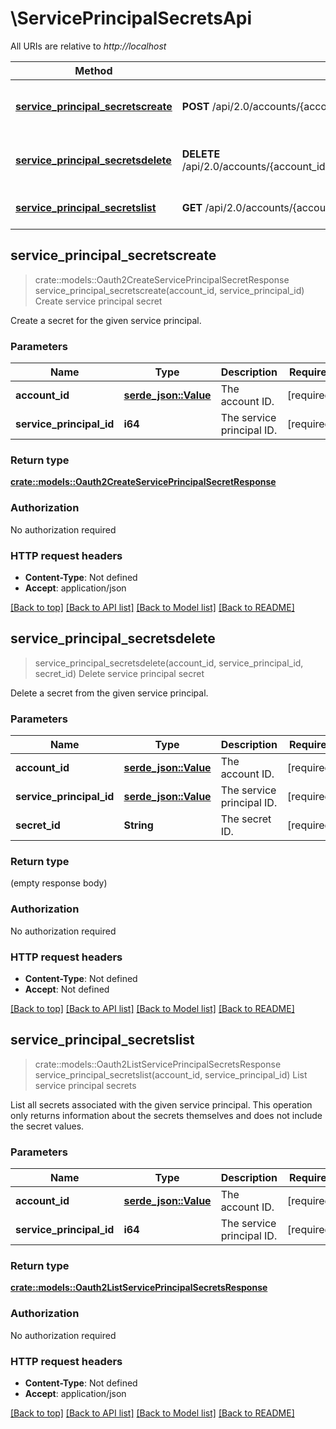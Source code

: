 # \ServicePrincipalSecretsApi

All URIs are relative to *http://localhost*

Method | HTTP request | Description
------------- | ------------- | -------------
[**service_principal_secretscreate**](ServicePrincipalSecretsApi.md#service_principal_secretscreate) | **POST** /api/2.0/accounts/{account_id}/servicePrincipals/{service_principal_id}/credentials/secrets | Create service principal secret
[**service_principal_secretsdelete**](ServicePrincipalSecretsApi.md#service_principal_secretsdelete) | **DELETE** /api/2.0/accounts/{account_id}/servicePrincipals/{service_principal_id}/credentials/secrets/{secret_id}, | Delete service principal secret
[**service_principal_secretslist**](ServicePrincipalSecretsApi.md#service_principal_secretslist) | **GET** /api/2.0/accounts/{account_id}/servicePrincipals/{service_principal_id}/credentials/secrets | List service principal secrets



## service_principal_secretscreate

> crate::models::Oauth2CreateServicePrincipalSecretResponse service_principal_secretscreate(account_id, service_principal_id)
Create service principal secret

Create a secret for the given service principal.

### Parameters


Name | Type | Description  | Required | Notes
------------- | ------------- | ------------- | ------------- | -------------
**account_id** | [**serde_json::Value**](.md) | The account ID. | [required] |
**service_principal_id** | **i64** | The service principal ID. | [required] |

### Return type

[**crate::models::Oauth2CreateServicePrincipalSecretResponse**](Oauth2CreateServicePrincipalSecretResponse.md)

### Authorization

No authorization required

### HTTP request headers

- **Content-Type**: Not defined
- **Accept**: application/json

[[Back to top]](#) [[Back to API list]](../README.md#documentation-for-api-endpoints) [[Back to Model list]](../README.md#documentation-for-models) [[Back to README]](../README.md)


## service_principal_secretsdelete

> service_principal_secretsdelete(account_id, service_principal_id, secret_id)
Delete service principal secret

Delete a secret from the given service principal.

### Parameters


Name | Type | Description  | Required | Notes
------------- | ------------- | ------------- | ------------- | -------------
**account_id** | [**serde_json::Value**](.md) | The account ID. | [required] |
**service_principal_id** | [**serde_json::Value**](.md) | The service principal ID. | [required] |
**secret_id** | **String** | The secret ID. | [required] |

### Return type

 (empty response body)

### Authorization

No authorization required

### HTTP request headers

- **Content-Type**: Not defined
- **Accept**: Not defined

[[Back to top]](#) [[Back to API list]](../README.md#documentation-for-api-endpoints) [[Back to Model list]](../README.md#documentation-for-models) [[Back to README]](../README.md)


## service_principal_secretslist

> crate::models::Oauth2ListServicePrincipalSecretsResponse service_principal_secretslist(account_id, service_principal_id)
List service principal secrets

List all secrets associated with the given service principal. This operation only returns information about the secrets themselves and does not include the secret values. 

### Parameters


Name | Type | Description  | Required | Notes
------------- | ------------- | ------------- | ------------- | -------------
**account_id** | [**serde_json::Value**](.md) | The account ID. | [required] |
**service_principal_id** | **i64** | The service principal ID. | [required] |

### Return type

[**crate::models::Oauth2ListServicePrincipalSecretsResponse**](Oauth2ListServicePrincipalSecretsResponse.md)

### Authorization

No authorization required

### HTTP request headers

- **Content-Type**: Not defined
- **Accept**: application/json

[[Back to top]](#) [[Back to API list]](../README.md#documentation-for-api-endpoints) [[Back to Model list]](../README.md#documentation-for-models) [[Back to README]](../README.md)

